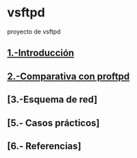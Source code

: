 # vsftpd
proyecto de vsftpd
## [1.-Introducción]()
## [2.-Comparativa con proftpd](https://github.com/crisog20/vsftpd/blob/main/2.-Comparativa%20con%20proftpd.md)
## [3.-Esquema de red]
## [5.- Casos prácticos]
## [6.- Referencias]
